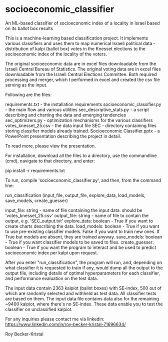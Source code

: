 # socioeconomic_classifier
An ML-based classifier of socioeconomic index of a locality in Israel based on its ballot box results

This is a machine-learning based classification project.
It implements various classifiers and uses them to map numerical Israeli political data - distribution of kalpi (ballot box) votes in the Knesset elections to the socioeconomic index of the locality of the voters.

The original socioeconomic data are in excel files downloadable from the Israeli Central Bureau of Statistics.
The original voting data are in excel files downloadable from the Israeli Central Elections Committee.
Both required processing and merger, which I performed in excel and created the csv file serving as the input.

Following are the files:

requirements.txt - the installation requirements
socioeconomic_classifier.py - the main flow and various utilities
sec_descriptive_stats.py - a script describing and charting the data and emerging tendencies
sec_optimizers.py - optimization mechanisms for the various classifiers
votes_knesset_25.csv - the data input file
SEC - directory containing files storing classifier models already trained.
Socioeconomic Classifier.pptx - a PowerPoint presentation describing the project in detail.

To read more, please view the presentation.

For installation, download all the files to a directory, use the commandline (cmd), navigate to that directory, and enter:

pip install -r requirements.txt

To run, compile 'socioeconomic_classifier.py', and then, from the command line:

run_classification (input_file, output_file, explore_data, load_models, save_models, create_guesser)

input_file: string - name of file containing the input data. should be 'votes_knesset_25.csv'
output_file: string - name of file to contain the output, e.g. 'SEC_output.txt'
explore_data: boolean - True if you want to create charts describing the data.
load_models: boolean - True if you want to use pre-existing classifier models. False if you want to train new ones.
If True but models are absent, they are trained anyway.
save_models: boolean - True if you want classifier models to be saved to files.
create_guesser: boolean - True if you want the program to interact and be used to predict socioeconomic index per kalpi upon request.

After you enter "run_classification", the program will run, and, depending on what classifier it is requested to train if any, would dump all the output to the output file, including details of optimal hyperparameters for each classifier, and performance evaluation on the test data.

The input data contain 2363 kalpiot (ballot boxes) with SE-index, 500 out of which are randomly selected and withheld as test data. All classifier tests are based on them.
The input data file contains data also for the remaining ~9400 kalpiot, where there's no SE-index.
These data enable you to test the classifier on unclassified kalpiot.

For any inquiries please contact me via linkedin:
https://www.linkedin.com/in/roy-becker-kristal-71696634/

Roy Becker-Kristal
